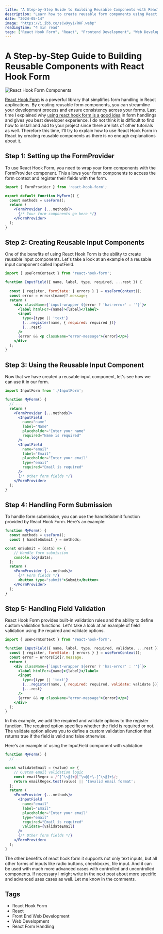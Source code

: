 ```yaml
---
title: "A Step-by-Step Guide to Building Reusable Components with React Hook Form"
description: "Learn how to create reusable form components using React Hook Form for better developer experience and maintainable code."
date: "2024-05-14"
image: "https://i.ibb.co/sCw9yy1/RHF.webp"
readingTime: "4 min read"
tags: ["React Hook Form", "React", "Frontend Development", "Web Development"]
---
```


# A Step-by-Step Guide to Building Reusable Components with React Hook Form

![React Hook Form Components](https://i.ibb.co/sCw9yy1/RHF.webp)

[React Hook Form](https://react-hook-form.com/) is a powerful library that simplifies form handling in React applications. By creating reusable form components, you can streamline your development process and ensure consistency across your forms. Last time I explained why [using react hook form is a good idea](https://www.abdurashid.com/blog/first-post) in form handlings and gives you best developer experience. I do not think it is difficult to find how to install and add to your project since there are lots of other tutorials as well. Therefore this time, I'll try to explain how to use React Hook Form in React by creating reusable components as there is no enough explanations about it.

## Step 1: Setting up the FormProvider

To use React Hook Form, you need to wrap your form components with the FormProvider component. This allows your form components to access the form context and register their fields with the form. 

```jsx
import { FormProvider } from 'react-hook-form';

export default function MyForm() {
  const methods = useForm();
  return (
    <FormProvider {...methods}>
      {/* Your form components go here */}
    </FormProvider>
  );
}
```

## Step 2: Creating Reusable Input Components

One of the benefits of using React Hook Form is the ability to create reusable input components. Let's take a look at an example of a reusable input component called InputField.

```jsx
import { useFormContext } from 'react-hook-form';

function InputField({ name, label, type, required, ...rest }) {
  
  const { register, formState: { errors } } = useFormContext();
  const error = errors[name]?.message;
  return (
    <div className={`input-wrapper ${error ? 'has-error' : ''}`}>
      <label htmlFor={name}>{label}</label>
      <input
        type={type || 'text'}
        {...register(name, { required: required })}
        {...rest}
      />
      {error && <p className="error-message">{error}</p>}
    </div>
  );
}
```


## Step 3: Using the Reusable Input Component

Now that we have created a reusable input component, let's see how we can use it in our form.

```jsx
import InputForm from './InputForm';

function MyForm() {
  // ...
  return (
    <FormProvider {...methods}>
      <InputField
        name="name"
        label="Name"
        placeholder="Enter your name"
        required="Name is required"
      />
      <InputField
        name="email"
        label="Email"
        placeholder="Enter your email"
        type="email"
        required="Email is required"
      />
      {/* Other form fields */}
    </FormProvider>
  );
}
```

## Step 4: Handling Form Submission

To handle form submission, you can use the handleSubmit function provided by React Hook Form. Here's an example:

```jsx
function MyForm() {
  const methods = useForm();
  const { handleSubmit } = methods;

const onSubmit = (data) => {
    // Handle form submission
    console.log(data);
  };
  return (
    <FormProvider {...methods}>
      {/* Form fields */}
      <button type="submit">Submit</button>
    </FormProvider>
  );
}
```

## Step 5: Handling Field Validation

React Hook Form provides built-in validation rules and the ability to define custom validation functions. Let's take a look at an example of field validation using the required and validate options.

```jsx
import { useFormContext } from 'react-hook-form';

function InputField({ name, label, type, required, validate, ...rest }) {
  const { register, formState: { errors } } = useFormContext();
  const error = errors[id]?.message;
  return (
    <div className={`input-wrapper ${error ? 'has-error' : ''}`}>
      <label htmlFor={name}>{label}</label>
      <input
        type={type || 'text'}
        {...register(name, { required: required, validate: validate })}
        {...rest}
      />
      {error && <p className="error-message">{error}</p>}
    </div>
  );
}
```

In this example, we add the required and validate options to the register function. The required option specifies whether the field is required or not. The validate option allows you to define a custom validation function that returns true if the field is valid and false otherwise.

Here's an example of using the InputField component with validation:

```jsx
function MyForm() {
  // ...

const validateEmail = (value) => {
    // Custom email validation logic
    const emailRegex = /^[^\s@]+@[^\s@]+\.[^\s@]+$/;
    return emailRegex.test(value) || 'Invalid email format';
  };
  return (
    <FormProvider {...methods}>
      <InputField
        name="email"
        label="Email"
        placeholder="Enter your email"
        type="email"
        required="Email is required"
        validate={validateEmail}
      />
      {/* Other form fields */}
    </FormProvider>
  );
}
```

The other benefits of react hook form it supports not only text inputs, but all other forms of inputs like radio buttons, checkboxes, file input. And it can be used with much more advanced cases with controlled and uncontrolled components. If necessary I might write in the next post about more specific and advanced uses cases as well. Let me know in the comments.

## Tags
- React Hook Form
- React
- Front End Web Development
- Web Development
- React Form Handling
